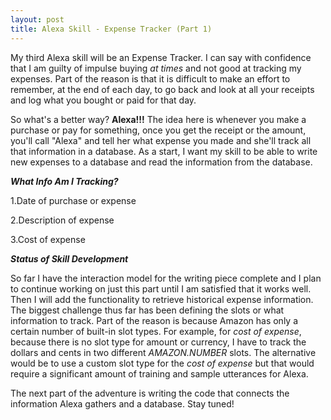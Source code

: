 ```yaml
---
layout: post
title: Alexa Skill - Expense Tracker (Part 1)
---
```


My third Alexa skill will be an Expense Tracker. I can say with confidence that I am guilty of impulse buying *at times* and not good at tracking my expenses. Part of the reason is that it is difficult to make an effort to remember, at the end of each day, to go back and look at all your receipts and log what you bought or paid for that day.

So what's a better way? **Alexa!!!** The idea here is whenever you make a purchase or pay for something, once you get the receipt or the amount, you'll call "Alexa" and tell her what expense you made and she'll track all that  information in a database. As a start, I want my skill to be able to write new expenses to a database and read the information from the database.

***What Info Am I Tracking?***

1.Date of purchase or expense

2.Description of expense

3.Cost of expense

***Status of Skill Development***

So far I have the interaction model for the writing piece complete and I plan to continue working on just this part until I am satisfied that it works well. Then I will add the functionality to retrieve historical expense information. The biggest challenge thus far has been defining the slots or what information to track. Part of the reason is because Amazon has only a certain number of built-in slot types. For example, for *cost of expense*, because there is no slot type for amount or currency, I have to track the dollars and cents in two different *AMAZON.NUMBER* slots. The alternative would be to use a custom slot type for the *cost of expense* but that would require a significant amount of training and sample utterances for Alexa.

The next part of the adventure is writing the code that connects the information Alexa gathers and a database. Stay tuned!

